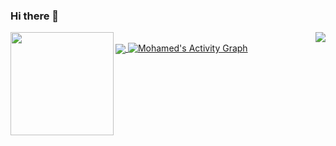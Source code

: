 ### Hi there 👋

<div>
  <a href="https://github.com/anuraghazra/github-readme-stats">
    <img align="right" src="https://github-readme-stats.vercel.app/api/top-langs/?username=mohamedSabry0&layout=compact&langs_count=6"/>
  </a>
  
  <a href="https://github.com/anuraghazra/github-readme-stats">
    <img align="left" src="https://github-readme-stats.vercel.app/api?username=mohamedSabry0&show_icons=true&theme=swift&include_all_commits=true" height="165"/>
  </a>
  
  </br>
  <a href="https://github.com/ryo-ma/github-profile-trophy">  
    <img align="center" src="https://github-profile-trophy.vercel.app/?username=mohamedSabry0&margin-w=90&title=-MultiLanguage,AllSuperRank,LongTimeUser,Organizations,Stars,Commits,Followers,Issues,PullRequest,Repositories" />
  </a>
  
  <a href="https://github.com/ashutosh00710/github-readme-activity-graph">
    <img alt="Mohamed's Activity Graph" src="https://github-readme-activity-graph.vercel.app/graph/?username=mohamedSabry0&bg_color=fff&point=30a14e&line=9be9a8&color=000&hide_title=true"/>
  </a>
</div>
